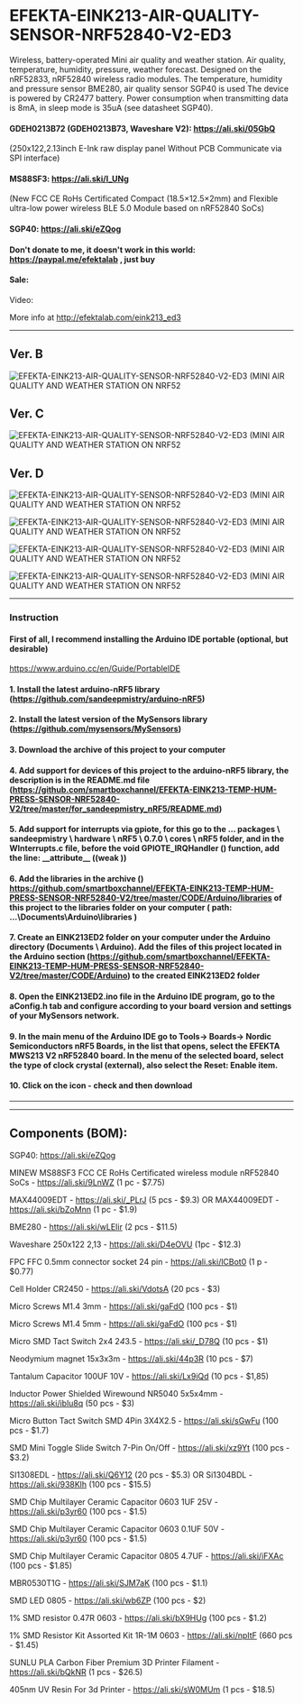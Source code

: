 # EFEKTA-EINK213-AIR-QUALITY-SENSOR-NRF52840-V2-ED3



Wireless, battery-operated Mini air quality and weather station. Air quality, temperature, humidity, pressure, weather forecast. Designed on the nRF52833, nRF52840 wireless radio modules. The temperature, humidity and pressure sensor BME280, air quality sensor SGP40 is used The device is powered by CR2477 battery. Power consumption when transmitting data is 8mA, in sleep mode is 35uA (see datasheet SGP40).

#### GDEH0213B72 (GDEH0213B73, Waveshare V2): https://ali.ski/05GbQ

(250x122,2.13inch E-Ink raw display panel Without PCB Communicate via SPI interface)

#### MS88SF3: https://ali.ski/I_UNg

(New FCC CE RoHs Certificated Compact (18.5×12.5×2mm) and Flexible ultra-low power wireless BLE 5.0 Module based on nRF52840 SoCs)

#### SGP40: https://ali.ski/eZQog

#### Don't donate to me, it doesn't work in this world: https://paypal.me/efektalab , just buy

#### Sale: 

Video: 

More info at http://efektalab.com/eink213_ed3

---
## Ver. B

![EFEKTA-EINK213-AIR-QUALITY-SENSOR-NRF52840-V2-ED3 (MINI AIR QUALITY AND WEATHER STATION ON NRF52](https://github.com/smartboxchannel/EFEKTA-EINK213-AIR-QUALITY-SENSOR-NRF52840-V2-ED3/blob/release-2.5/IMAGES/2.5b.png) 

## Ver. C

![EFEKTA-EINK213-AIR-QUALITY-SENSOR-NRF52840-V2-ED3 (MINI AIR QUALITY AND WEATHER STATION ON NRF52](https://github.com/smartboxchannel/EFEKTA-EINK213-AIR-QUALITY-SENSOR-NRF52840-V2-ED3/blob/release-2.5/IMAGES/2.5c.png) 

## Ver. D

![EFEKTA-EINK213-AIR-QUALITY-SENSOR-NRF52840-V2-ED3 (MINI AIR QUALITY AND WEATHER STATION ON NRF52](https://github.com/smartboxchannel/EFEKTA-EINK213-AIR-QUALITY-SENSOR-NRF52840-V2-ED3/blob/release-2.5/IMAGES/2.5d.png) 



![EFEKTA-EINK213-AIR-QUALITY-SENSOR-NRF52840-V2-ED3 (MINI AIR QUALITY AND WEATHER STATION ON NRF52](https://github.com/smartboxchannel/EFEKTA-EINK213-AIR-QUALITY-SENSOR-NRF52840-V2-ED3/blob/release-2.5/IMAGES/IMG_20210524_220731.jpg) 


![EFEKTA-EINK213-AIR-QUALITY-SENSOR-NRF52840-V2-ED3 (MINI AIR QUALITY AND WEATHER STATION ON NRF52](https://github.com/smartboxchannel/EFEKTA-EINK213-AIR-QUALITY-SENSOR-NRF52840-V2-ED3/blob/release-2.3b/IMAGES/IMG_20210524_220528.jpg) 


![EFEKTA-EINK213-AIR-QUALITY-SENSOR-NRF52840-V2-ED3 (MINI AIR QUALITY AND WEATHER STATION ON NRF52](https://github.com/smartboxchannel/EFEKTA-EINK213-AIR-QUALITY-SENSOR-NRF52840-V2-ED3/blob/release-2.5/IMAGES/005.jpg) 


---


### Instruction

#### First of all, I recommend installing the Arduino IDE portable (optional, but desirable)

https://www.arduino.cc/en/Guide/PortableIDE

#### 1. Install the latest arduino-nRF5 library (https://github.com/sandeepmistry/arduino-nRF5)

#### 2. Install the latest version of the MySensors library (https://github.com/mysensors/MySensors)

#### 3. Download the archive of this project to your computer

#### 4. Add support for devices of this project to the arduino-nRF5 library, the description is in the README.md file (https://github.com/smartboxchannel/EFEKTA-EINK213-TEMP-HUM-PRESS-SENSOR-NRF52840-V2/tree/master/for_sandeepmistry_nRF5/README.md)

#### 5. Add support for interrupts via gpiote, for this go to the ... packages \ sandeepmistry \ hardware \ nRF5 \ 0.7.0 \ cores \ nRF5 folder, and in the WInterrupts.c file, before the void GPIOTE_IRQHandler () function, add the line: \_\_attribute\_\_ ((weak ))

#### 6. Add the libraries in the archive () https://github.com/smartboxchannel/EFEKTA-EINK213-TEMP-HUM-PRESS-SENSOR-NRF52840-V2/tree/master/CODE/Arduino/libraries  of this project to the libraries folder on your computer ( path: ...\Documents\Arduino\libraries )

#### 7. Create an EINK213ED2 folder on your computer under the Arduino directory (Documents \ Arduino). Add the files of this project located in the Arduino section (https://github.com/smartboxchannel/EFEKTA-EINK213-TEMP-HUM-PRESS-SENSOR-NRF52840-V2/tree/master/CODE/Arduino) to the created EINK213ED2 folder

#### 8. Open the EINK213ED2.ino file in the Arduino IDE program, go to the aConfig.h tab and configure according to your board version and settings of your MySensors network.

#### 9. In the main menu of the Arduino IDE go to Tools-> Boards-> Nordic Semiconductors nRF5 Boards, in the list that opens, select the EFEKTA MWS213 V2 nRF52840 board. In the menu of the selected board, select the type of clock crystal (external), also select the Reset: Enable item.

#### 10. Click on the icon - check and then download

---

---

## Components (BOM):

SGP40: https://ali.ski/eZQog

MINEW MS88SF3 FCC CE RoHs Certificated wireless module nRF52840 SoCs - https://ali.ski/9LnWZ (1 pc - $7.75)

MAX44009EDT  - https://ali.ski/_PLrJ  (5 pcs - $9.3)
OR
MAX44009EDT  - https://ali.ski/bZoMnn  (1 pc - $1.9)

BME280 - https://ali.ski/wLEIir (2 pcs - $11.5)

Waveshare 250x122 2,13 - https://ali.ski/D4eOVU (1pc - $12.3)

FPC FFC 0.5mm connector socket 24 pin - https://ali.ski/lCBot0 (1 p - $0.77)

Cell Holder CR2450 - https://ali.ski/VdotsA (20 pcs - $3)

Micro Screws M1.4 3mm - https://ali.ski/gaFdO (100 pcs - $1)

Micro Screws M1.4 5mm - https://ali.ski/gaFdO (100 pcs - $1)

Micro SMD Tact Switch 2x4 2*4*3.5 - https://ali.ski/_D78Q (10 pcs - $1)

Neodymium magnet 15x3x3m - https://ali.ski/44p3R (10 pcs - $7)

Tantalum Capacitor 100UF 10V - https://ali.ski/Lx9iQd (10 pcs - $1,85)

Inductor Power Shielded Wirewound NR5040 5x5x4mm - https://ali.ski/iblu8q (50 pcs - $3)

Micro Button Tact Switch SMD 4Pin 3X4X2.5 - https://ali.ski/sGwFu (100 pcs - $1.7)

SMD Mini Toggle Slide Switch 7-Pin On/Off - https://ali.ski/xz9Yt (100 pcs - $3.2)

SI1308EDL - https://ali.ski/Q6Y12 (20 pcs - $5.3)
OR
Si1304BDL - https://ali.ski/938Klh (100 pcs - $15.5)

SMD Chip Multilayer Ceramic Capacitor 0603 1UF 25V - https://ali.ski/p3yr60 (100 pcs - $1.5)

SMD Chip Multilayer Ceramic Capacitor 0603 0.1UF 50V - https://ali.ski/p3yr60 (100 pcs - $1.5)

SMD Chip Multilayer Ceramic Capacitor 0805 4.7UF - https://ali.ski/iFXAc (100 pcs - $1.85)

MBR0530T1G - https://ali.ski/SJM7aK (100 pcs - $1.1)

SMD LED 0805 - https://ali.ski/wb6ZP (100 pcs - $2)

1% SMD resistor 0.47R 0603 - https://ali.ski/bX9HUg (100 pcs - $1.2)

1% SMD Resistor Kit Assorted Kit 1R-1M 0603 -  https://ali.ski/npItF (660 pcs - $1.45)


SUNLU PLA Carbon Fiber Premium 3D Printer Filament - https://ali.ski/bQkNR (1 pcs - $26.5)

405nm UV Resin For 3d Printer - https://ali.ski/sW0MUm (1 pcs - $18.5)
